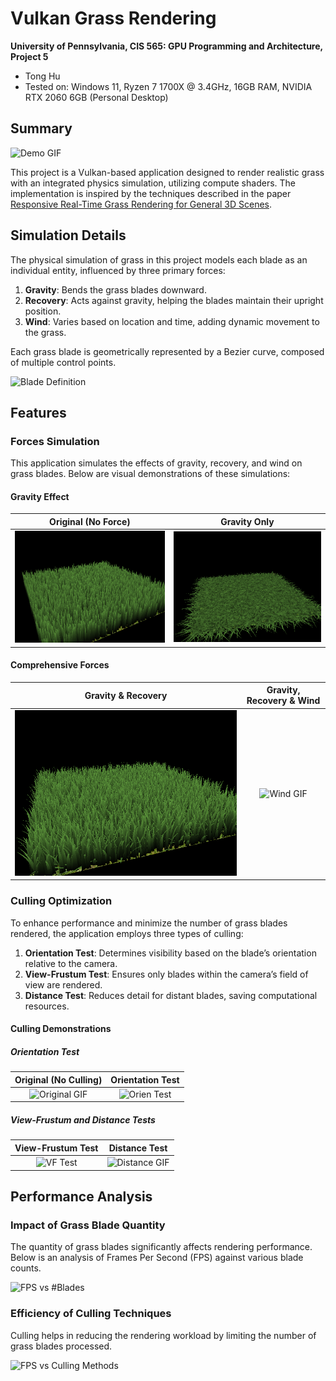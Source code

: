# Vulkan Grass Rendering

**University of Pennsylvania, CIS 565: GPU Programming and Architecture, Project 5**

* Tong Hu
* Tested on: Windows 11, Ryzen 7 1700X @ 3.4GHz, 16GB RAM, NVIDIA RTX 2060 6GB (Personal Desktop)

## Summary

![Demo GIF](/img/demo.gif)

This project is a Vulkan-based application designed to render realistic grass with an integrated physics simulation, utilizing compute shaders. The implementation is inspired by the techniques described in the paper [Responsive Real-Time Grass Rendering for General 3D Scenes](https://www.cg.tuwien.ac.at/research/publications/2017/JAHRMANN-2017-RRTG/JAHRMANN-2017-RRTG-draft.pdf).

## Simulation Details

The physical simulation of grass in this project models each blade as an individual entity, influenced by three primary forces:

1. **Gravity**: Bends the grass blades downward.
2. **Recovery**: Acts against gravity, helping the blades maintain their upright position.
3. **Wind**: Varies based on location and time, adding dynamic movement to the grass.

Each grass blade is geometrically represented by a Bezier curve, composed of multiple control points.

![Blade Definition](./img/blade_model.jpg)

## Features

### Forces Simulation

This application simulates the effects of gravity, recovery, and wind on grass blades. Below are visual demonstrations of these simulations:

#### Gravity Effect

|  Original (No Force) | Gravity Only |
|:--------------------:|:-------------:|
| ![No Force Pic](/img/no_force_no_cull.png)   | ![Gravity Pic](/img/gravity_no_cull.png) |

#### Comprehensive Forces

| Gravity & Recovery | Gravity, Recovery & Wind |
|:------------------:|:-------------------------:|
| ![Recovery Pic](/img/recovery_no_cull.png) | ![Wind GIF](/img/wind_no_cull.gif)          |

### Culling Optimization

To enhance performance and minimize the number of grass blades rendered, the application employs three types of culling:

1. **Orientation Test**: Determines visibility based on the blade’s orientation relative to the camera.
2. **View-Frustum Test**: Ensures only blades within the camera’s field of view are rendered.
3. **Distance Test**: Reduces detail for distant blades, saving computational resources.

#### Culling Demonstrations

##### Orientation Test

|  Original (No Culling) | Orientation Test |
|:------------------:|:------------:|
|  ![Original GIF](/img/wind_no_cull.gif)  | ![Orien Test](/img/orientation_cull.gif) |

##### View-Frustum and Distance Tests

|  View-Frustum Test | Distance Test |
|:------------------:|:------------:|
|  ![VF Test](/img/frustum_cull.gif)  | ![Distance GIF](/img/distance_cull.gif) |

## Performance Analysis

### Impact of Grass Blade Quantity

The quantity of grass blades significantly affects rendering performance. Below is an analysis of Frames Per Second (FPS) against various blade counts.

![FPS vs #Blades](#)

### Efficiency of Culling Techniques

Culling helps in reducing the rendering workload by limiting the number of grass blades processed.

![FPS vs Culling Methods](#)
